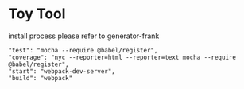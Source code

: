 # Toy Tool

install process please refer to generator-frank

    "test": "mocha --require @babel/register",
    "coverage": "nyc --reporter=html --reporter=text mocha --require @babel/register",
    "start": "webpack-dev-server",
    "build": "webpack"
